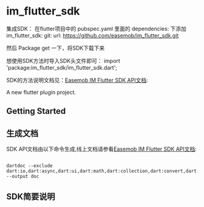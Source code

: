# im_flutter_sdk

集成SDK：
在flutter项目中的 pubspec.yaml 里面的 dependencies: 下添加
im_flutter_sdk:
    git:
      url: https://github.com/easemob/im_flutter_sdk.git

然后 Package get 一下，将SDK下载下来

想使用SDK方法时导入SDK头文件即可： import 'package:im_flutter_sdk/im_flutter_sdk.dart';  

SDK的方法说明文档见：[Easemob IM Flutter SDK API文档](https://easemob.github.io/im_flutter_sdk):

A new flutter plugin project.

## Getting Started

## 生成文档

SDK API文档由以下命令生成,线上文档请参看[Easemob IM Flutter SDK API文档](https://easemob.github.io/im_flutter_sdk):

```shell

dartdoc --exclude dart:io,dart:async,dart:ui,dart:math,dart:collection,dart:convert,dart:core,dart:developer,dart:isolate,dart:typed_data --output doc
```


## SDK简要说明

